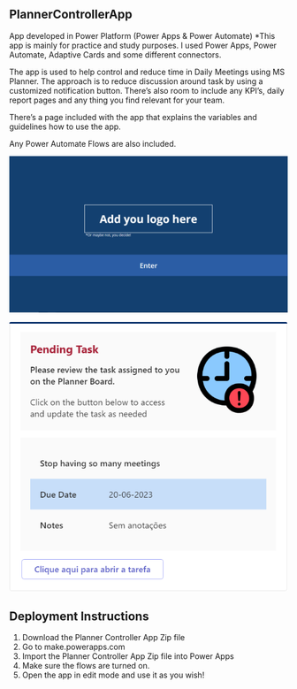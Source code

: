 ## PlannerControllerApp
App developed in Power Platform (Power Apps &amp; Power Automate)
*This app is mainly for practice and study purposes. I used Power Apps, Power Automate, Adaptive Cards and some different connectors.

The app is used to help control and reduce time in Daily Meetings using MS Planner. The approach is to reduce discussion around task by using a customized notification button. There’s also room to include any KPI’s, daily report pages and any thing you find relevant for your team.

There’s a page included with the app that explains the variables and guidelines how to use the app.

Any Power Automate Flows are also included.

[![Watch the video on the app working](appPicture.png)](https://youtu.be/wquS3qaPdnM)

![Adaptive Card Template](adaptiveCard.png)

## Deployment Instructions
1.  Download the Planner Controller App Zip file
2.  Go to make.powerapps.com
3.  Import the Planner Controller App Zip file into Power Apps
4.  Make sure the flows are turned on. 
5.  Open the app in edit mode and use it as you wish!  
